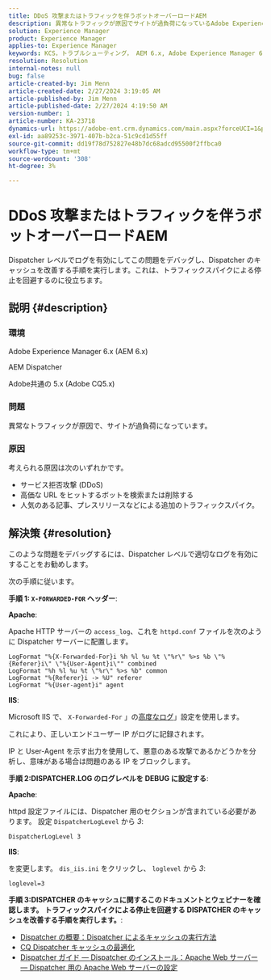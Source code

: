 ```yaml
---
title: DDoS 攻撃またはトラフィックを伴うボットオーバーロードAEM
description: 異常なトラフィックが原因でサイトが過負荷になっているAdobe Experience Managerの問題を解決する方法を説明します。
solution: Experience Manager
product: Experience Manager
applies-to: Experience Manager
keywords: KCS，トラブルシューティング， AEM 6.x, Adobe Experience Manager 6.x, AEM Dispatcher, CQ5.x,Adobeコミュニケ 5.x, Adobe CQ5.x, DDoS 攻撃，サービス拒否，ボット，オーバーロード，トラフィック
resolution: Resolution
internal-notes: null
bug: false
article-created-by: Jim Menn
article-created-date: 2/27/2024 3:19:05 AM
article-published-by: Jim Menn
article-published-date: 2/27/2024 4:19:50 AM
version-number: 1
article-number: KA-23718
dynamics-url: https://adobe-ent.crm.dynamics.com/main.aspx?forceUCI=1&pagetype=entityrecord&etn=knowledgearticle&id=68d651f5-1ed5-ee11-9079-6045bd006268
exl-id: aa89253c-3971-407b-b2ca-51c9cd1d55ff
source-git-commit: dd19f78d752827e48b7dc68adcd95500f2ffbca0
workflow-type: tm+mt
source-wordcount: '308'
ht-degree: 3%

---
```


# DDoS 攻撃またはトラフィックを伴うボットオーバーロードAEM


Dispatcher レベルでログを有効にしてこの問題をデバッグし、Dispatcher のキャッシュを改善する手順を実行します。これは、トラフィックスパイクによる停止を回避するのに役立ちます。

## 説明 {#description}


### 環境

Adobe Experience Manager 6.x (AEM 6.x)

AEM Dispatcher

Adobe共通の 5.x (Adobe CQ5.x)

### 問題

異常なトラフィックが原因で、サイトが過負荷になっています。

### 原因

考えられる原因は次のいずれかです。

- サービス拒否攻撃 (DDoS)
- 高価な URL をヒットするボットを検索または削除する
- 人気のある記事、プレスリリースなどによる追加のトラフィックスパイク。



## 解決策 {#resolution}


このような問題をデバッグするには、Dispatcher レベルで適切なログを有効にすることをお勧めします。

次の手順に従います。

<b>手順 1: `X-FORWARDED-FOR` ヘッダー</b>:

<b>Apache</b>:

Apache HTTP サーバーの `access_log`、これを `httpd.conf` ファイルを次のように Dispatcher サーバーに配置します。


```
LogFormat "%{X-Forwarded-For}i %h %l %u %t \"%r\" %>s %b \"%{Referer}i\" \"%{User-Agent}i\"" combined
LogFormat "%h %l %u %t \"%r\" %>s %b" common
LogFormat "%{Referer}i -> %U" referer
LogFormat "%{User-agent}i" agent
```


<b>IIS</b>:

Microsoft IIS で、 `X-Forwarded-For` 」の[高度なログ](https://learn.microsoft.com/en-us/iis/get-started/whats-new-in-iis-85/enhanced-logging-for-iis85)」設定を使用します。

これにより、正しいエンドユーザー IP がログに記録されます。

IP と User-Agent を示す出力を使用して、悪意のある攻撃であるかどうかを分析し、意味がある場合は問題のある IP をブロックします。

<b>手順 2:DISPATCHER.LOG のログレベルを DEBUG に設定する</b>:

<b>Apache</b>:

httpd 設定ファイルには、Dispatcher 用のセクションが含まれている必要があります。 設定 `DispatcherLogLevel` から *3*:

`DispatcherLogLevel 3`

<b>IIS</b>:

を変更します。 `dis_iis.ini` をクリックし、 `loglevel` から *3*:

`loglevel=3`

<b>手順 3:DISPATCHER のキャッシュに関するこのドキュメントとウェビナーを確認します。 トラフィックスパイクによる停止を回避する DISPATCHER のキャッシュを改善する手順を実行します。</b>:

- [Dispatcher の概要：Dispatcher によるキャッシュの実行方法](https://experienceleague.adobe.com/docs/experience-manager-dispatcher/using/dispatcher.html#how-dispatcher-performs-caching)
- [CQ Dispatcher キャッシュの最適化](https://github.com/cqsupport/webinar-dispatchercache)
- [Dispatcher ガイド — Dispatcher のインストール：Apache Web サーバー — Dispatcher 用の Apache Web サーバーの設定](https://experienceleague.adobe.com/docs/experience-manager-dispatcher/using/getting-started/dispatcher-install.html#apache-web-server-configure-apache-web-server-for-dispatcher)
